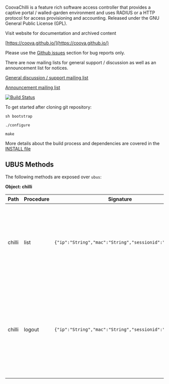 CoovaChilli is a feature rich software access controller that provides a
captive portal / walled-garden environment and uses RADIUS or a HTTP protocol
for access provisioning and accounting.
Released under the GNU General Public License (GPL).

Visit website for documentation and archived content

[https://coova.github.io/](https://coova.github.io/)

Please use the [Github issues](https://github.com/coova/coova-chilli/issues) section for bug reports only.

There are now mailing lists for general support / discussion as well as an
announcement list for notices.

[General discussion / support mailing list](https://www.brightonchilli.org.uk/mailman/listinfo/coovachilli)

[Announcement mailing list](https://www.brightonchilli.org.uk/mailman/listinfo/coovachilli-announce)

[![Build Status](https://travis-ci.org/coova/coova-chilli.svg?branch=master)](https://travis-ci.org/coova/coova-chilli)

To get started after cloning git repository:

  `sh bootstrap`
  
  `./configure` 
  
  `make`

More details about the build process and dependencies are covered in the [INSTALL file](/INSTALL)

## UBUS Methods

The following methods are exposed over `ubus`:

**Object: chilli**

Path | Procedure | Signature | Description
--- | --- | --- | ---
chilli | list | `{"ip":"String","mac":"String","sessionid":"String"}` | List sessions. Params: `ip` - ip address (optional), mac - mac address (optional), sessionid - session ID (optional).
chilli | logout | `{"ip":"String","mac":"String","sessionid":"String"}` | Logoff active user. Params: `ip` - ip address (optional), mac - mac address (optional), sessionid - session ID (optional). At least one parameter required.
